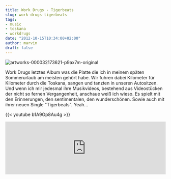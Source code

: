 ```yaml
---
title: Work Drugs - Tigerbeats
slug: work-drugs-tigerbeats
tags:
- music
- toskana
- workdrugs
date: "2012-10-15T10:34:00+02:00"
author: marvin
draft: false
---
```

![artworks-000032173621-p9ax7m-original](/images/artworks-000032173621-p9ax7m-original.jpg)

Work Drugs letztes Album was die Platte die ich in meinem späten
Sommerurlaub am meisten gehört habe. Wir fuhren dabei Kilometer für
Kilometer durch die Toskana, sangen und tanzten in unseren Autositzen.
Und wenn ich mir jedesmal ihre Musikvideos, bestehend aus Videostücken
der nicht so fernen Vergangenheit, anschaue weiß ich wieso. Es spielt
mit den Erinnerungen, den sentimentalen, den wunderschönen. Sowie auch
mit ihrer neuen Single "Tigerbeats". Yeah...

{{< youtube b1A9Op8Au4g >}}

<iframe width="100%" height="166" scrolling="no" frameborder="no" src="http://w.soundcloud.com/player/?url=http%3A%2F%2Fapi.soundcloud.com%2Ftracks%2F63212167&amp;show_artwork=true"></iframe>